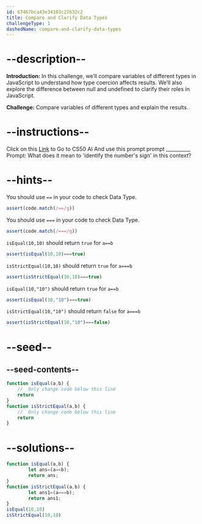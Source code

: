 ```yaml
---
id: 67467bca43e34103c27b32c2
title: Compare and Clarify Data Types
challengeType: 1
dashedName: compare-and-clarify-data-types
---
```


# --description--

**Introduction:**
In this challenge, we’ll compare variables of different types in JavaScript to understand how type coercion affects results. We’ll also explore the difference between null and undefined to clarify their roles in JavaScript.
<br>

**Challenge:**
Compare variables of different types and explain the results.

# --instructions--

Click on this <a target="_blank" href="https://cs50.ai/chat">Link</a>  to Go to CS50 AI 
And use this prompt prompt __________
Prompt: What does it mean to 'identify the number's sign' in this context?

# --hints--

You should use `==`  in your code to check Data Type.

```js
assert(code.match(/==/g))
```

You should use `===`  in your code to check Data Type.

```js
assert(code.match(/===/g))
```

`isEqual(10,10)` should return `true` for `a==b`

```js
assert(isEqual(10,10)===true)
```

`isStrictEqual(10,10)` should return `true` for `a===b`

```js
assert(isStrictEqual(10,10)===true)
```

`isEqual(10,"10")` should return `true` for `a==b`

```js
assert(isEqual(10,"10")===true)
```

`isStrictEqual(10,"10")` should return `false` for `a===b`

```js
assert(isStrictEqual(10,"10")===false)
```

# --seed--
## --seed-contents--

```js
function isEqual(a,b) {
	//  Only change code below this line
	return
}
function isStrictEqual(a,b) {
	//  Only change code below this line
	return
}
```

# --solutions--

```js
function isEqual(a,b) {
		let ans=(a==b);
		return ans;
}
function isStrictEqual(a,b) {
		let ans1=(a===b);
		return ans1;
}
isEqual(10,10)
isStrictEqual(10,10)
```

